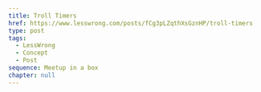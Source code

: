 ```yaml
---
title: Troll Timers
href: https://www.lesswrong.com/posts/fCg3pLZqthXsGznHP/troll-timers
type: post
tags:
  - LessWrong
  - Concept
  - Post
sequence: Meetup in a box
chapter: null
---
```


